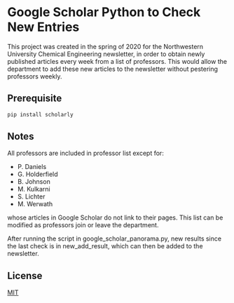 # Google Scholar Python to Check New Entries

This project was created in the spring of 2020 for the Northwestern University Chemical Engineering newsletter, in order to obtain newly published articles every week from a list of professors. This would allow the department to add these new articles to the newsletter without pestering professors weekly.


## Prerequisite

```bash
pip install scholarly
```
## Notes

All professors are included in professor list except for:
- P. Daniels
- G. Holderfield
- B. Johnson
- M. Kulkarni
- S. Lichter
- M. Werwath

whose articles in Google Scholar do not link to their pages. This list can be modified as professors join or leave the department.

After running the script in google_scholar_panorama.py, new results since the last check is in new_add_result, which can then be added to the newsletter.

## License

[MIT](https://choosealicense.com/licenses/mit/)
